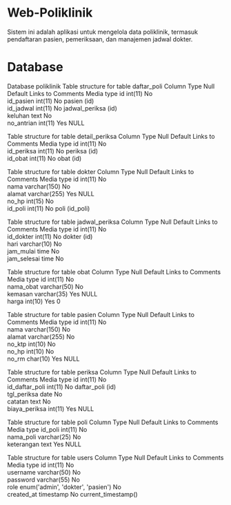 # Web-Poliklinik
Sistem ini adalah aplikasi untuk mengelola data poliklinik, termasuk pendaftaran pasien, pemeriksaan, dan manajemen jadwal dokter.
# Database
Database poliklinik
Table structure for table daftar_poli
Column	Type	Null	Default	Links to	Comments	Media type
id	int(11)	No			
id_pasien	int(11)	No		pasien (id)		
id_jadwal	int(11)	No		jadwal_periksa (id)		
keluhan	text	No			
no_antrian	int(11)	Yes	NULL		

Table structure for table detail_periksa
Column	Type	Null	Default	Links to	Comments	Media type
id	int(11)	No			
id_periksa	int(11)	No		periksa (id)		
id_obat	int(11)	No		obat (id)		

Table structure for table dokter
Column	Type	Null	Default	Links to	Comments	Media type
id	int(11)	No			
nama	varchar(150)	No			
alamat	varchar(255)	Yes	NULL		
no_hp	int(15)	No			
id_poli	int(11)	No		poli (id_poli)		

Table structure for table jadwal_periksa
Column	Type	Null	Default	Links to	Comments	Media type
id	int(11)	No			
id_dokter	int(11)	No		dokter (id)		
hari	varchar(10)	No			
jam_mulai	time	No			
jam_selesai	time	No			

Table structure for table obat
Column	Type	Null	Default	Links to	Comments	Media type
id	int(11)	No			
nama_obat	varchar(50)	No			
kemasan	varchar(35)	Yes	NULL		
harga	int(10)	Yes	0		

Table structure for table pasien
Column	Type	Null	Default	Links to	Comments	Media type
id	int(11)	No			
nama	varchar(150)	No			
alamat	varchar(255)	No			
no_ktp	int(10)	No			
no_hp	int(10)	No			
no_rm	char(10)	Yes	NULL		

Table structure for table periksa
Column	Type	Null	Default	Links to	Comments	Media type
id	int(11)	No			
id_daftar_poli	int(11)	No		daftar_poli (id)		
tgl_periksa	date	No			
catatan	text	No			
biaya_periksa	int(11)	Yes	NULL		

Table structure for table poli
Column	Type	Null	Default	Links to	Comments	Media type
id_poli	int(11)	No			
nama_poli	varchar(25)	No			
keterangan	text	Yes	NULL		


Table structure for table users
Column	Type	Null	Default	Links to	Comments	Media type
id	int(11)	No			
username	varchar(50)	No			
password	varchar(55)	No			
role	enum('admin', 'dokter', 'pasien')	No			
created_at	timestamp	No	current_timestamp()		

